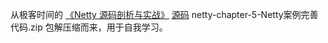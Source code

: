 从极客时间的 [《Netty 源码剖析与实战》](https://time.geekbang.org/course/intro/100036701?tab=catalog) [源码](https://gitee.com/geektime-geekbang/geek_netty) netty-chapter-5-Netty案例完善代码.zip 包解压缩而来，用于自我学习。
